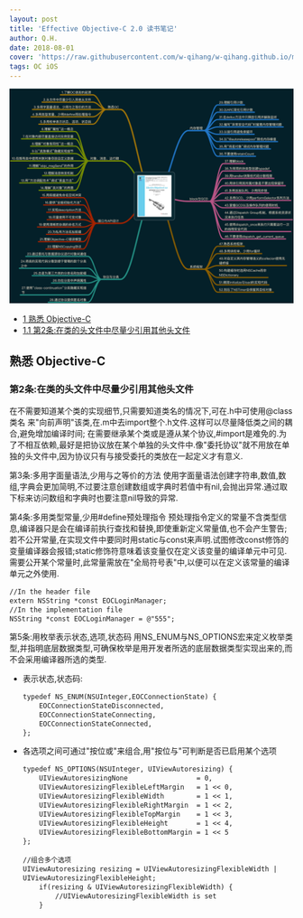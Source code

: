 ```yaml
---
layout: post
title: 'Effective Objective-C 2.0 读书笔记'
author: Q.H.
date: 2018-08-01
cover: 'https://raw.githubusercontent.com/w-qihang/w-qihang.github.io/master/_posts/imgs/effectiveOC.png'
tags: OC iOS 
---
```

![](https://raw.githubusercontent.com/w-qihang/w-qihang.github.io/master/_posts/imgs/effectiveoc_contents.png)

* [1 熟悉 Objective-C](#1)
* [1.1 第2条:在类的头文件中尽量少引用其他头文件](#1.1)


<h2 id="1">熟悉 Objective-C</h2>
<h3 id="1.1">第2条:在类的头文件中尽量少引用其他头文件</h3>
在不需要知道某个类的实现细节,只需要知道类名的情况下,可在.h中可使用@class 类名 来"向前声明"该类,在.m中去import整个.h文件.这样可以尽量降低类之间的耦合,避免增加编译时间;
在需要继承某个类或是遵从某个协议,#import是难免的.为了不相互依赖,最好是把协议放在某个单独的头文件中.像"委托协议"就不用放在单独的头文件中,因为协议只有与接受委托的类放在一起定义才有意义.

第3条:多用字面量语法,少用与之等价的方法
使用字面量语法创建字符串,数值,数组,字典会更加简明,不过要注意创建数组或字典时若值中有nil,会抛出异常.通过取下标来访问数组和字典时也要注意nil导致的异常.

第4条:多用类型常量,少用#define预处理指令
预处理指令定义的常量不含类型信息,编译器只是会在编译前执行查找和替换,即使重新定义常量值,也不会产生警告;
若不公开常量,在实现文件中要同时用static与const来声明.试图修改const修饰的变量编译器会报错;static修饰符意味着该变量仅在定义该变量的编译单元中可见.
需要公开某个常量时,此常量需放在"全局符号表"中,以便可以在定义该常量的编译单元之外使用.
```
//In the header file
extern NSString *const EOCLoginManager; 
//In the implementation file
NSString *const EOCLoginManager = @"555";
```
第5条:用枚举表示状态,选项,状态码
用NS_ENUM与NS_OPTIONS宏来定义枚举类型,并指明底层数据类型,可确保枚举是用开发者所选的底层数据类型实现出来的,而不会采用编译器所选的类型.
+ 表示状态,状态码:
    ```
    typedef NS_ENUM(NSUInteger,EOCConnectionState) {
        EOCConnectionStateDisconnected,
        EOCConnectionStateConnecting,
        EOCConnectionStateConnected,
    };
    ```
+ 各选项之间可通过"按位或"来组合,用"按位与"可判断是否已启用某个选项
    ```
    typedef NS_OPTIONS(NSUInteger, UIViewAutoresizing) {
        UIViewAutoresizingNone                 = 0,
        UIViewAutoresizingFlexibleLeftMargin   = 1 << 0,
        UIViewAutoresizingFlexibleWidth        = 1 << 1,
        UIViewAutoresizingFlexibleRightMargin  = 1 << 2,
        UIViewAutoresizingFlexibleTopMargin    = 1 << 3,
        UIViewAutoresizingFlexibleHeight       = 1 << 4,
        UIViewAutoresizingFlexibleBottomMargin = 1 << 5
    };

    //组合多个选项
    UIViewAutoresizing resizing = UIViewAutoresizingFlexibleWidth | UIViewAutoresizingFlexibleHeight;
        if(resizing & UIViewAutoresizingFlexibleWidth) {
            //UIViewAutoresizingFlexibleWidth is set
        }
    ```